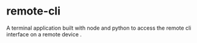 # remote-cli
A terminal application built with node and python to access the remote cli interface on a remote device . 
